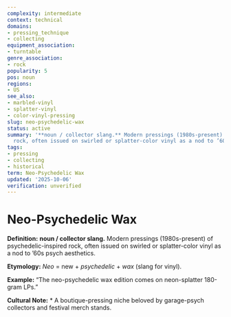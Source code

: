 ```yaml
---
complexity: intermediate
context: technical
domains:
- pressing_technique
- collecting
equipment_association:
- turntable
genre_association:
- rock
popularity: 5
pos: noun
regions:
- US
see_also:
- marbled-vinyl
- splatter-vinyl
- color-vinyl-pressing
slug: neo-psychedelic-wax
status: active
summary: '**noun / collector slang.** Modern pressings (1980s-present) of psychedelic-inspired
  rock, often issued on swirled or splatter-color vinyl as a nod to ’60s psych aesthetics.'
tags:
- pressing
- collecting
- historical
term: Neo-Psychedelic Wax
updated: '2025-10-06'
verification: unverified
---
```


# Neo-Psychedelic Wax

**Definition:** **noun / collector slang.** Modern pressings (1980s-present) of psychedelic-inspired rock, often issued on swirled or splatter-color vinyl as a nod to ’60s psych aesthetics.

**Etymology:** *Neo* = new + *psychedelic* + *wax* (slang for vinyl).

**Example:** “The neo-psychedelic wax edition comes on neon-splatter 180-gram LPs.”

**Cultural Note:** * A boutique-pressing niche beloved by garage-psych collectors and festival merch stands.

